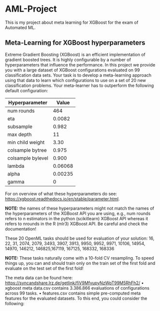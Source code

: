 # AML-Project
This is my project about meta learning for XGBoost for the exam of Automated ML.

## Meta-Learning for XGBoost hyperparameters
Extreme Gradient Boosting (XGBoost) is an efficient implementation of gradient boosted trees.
It is highly configurable by a number of hyperparameters that influence the performance. In
this project we provide you with a large dataset of XGBoost configurations evaluated on 99
classification data sets.
Your task is to develop a meta-learning approach using that data to learn which configurations to
use on a set of 20 new classification problems.
Your meta-learner has to outperform the following default configuration:

| Hyperparameter     | Value  |
|--------------------|--------|
| num rounds         | 464    |
| eta                | 0.0082 |
| subsample          | 0.982  |
| max depth          | 11     |
| min child weight   | 3.30   |
| colsample bytree   | 0.975  |
| colsample bylevel  | 0.900  |
| lambda             | 0.06068|
| alpha              | 0.00235|
| gamma              | 0      |

For on overview of what these hyperparameters do see:
https://xgboost.readthedocs.io/en/stable/parameter.html.

**NOTE:** the names of these hyperparameters might not match the names of the hyperparameters of the XGBoost API you are using, e.g., num rounds refers to n estimators in the python (scikitlearn) XGBoost API whereas it refers to nrounds in the R (mlr3) XGBoost API. Be careful and check the documentation!

These 20 OpenML tasks should be used for evaluation of your solution:
16, 22, 31, 2074, 2079, 3493, 3907, 3913, 9950, 9952, 9971, 10106, 14954, 14970, 146212, 146825,167119, 167125, 168332, 168336

**NOTE:** These tasks naturally come with a 10-fold CV resampling. To speed things up, you can and should train only on the train set of the first fold and evaluate on the test set of the first fold!

The meta data can be found here:
https://syncandshare.lrz.de/getlink/fiV9MfvupyNzWpT99M5RhFh2/
  • xgboost meta data.csv contains 3.386.866 evaluations of configurations across 99 tasks.
  • features.csv contains simple pre-computed meta features for the evaluated datasets.
To this end, you could consider the following:












